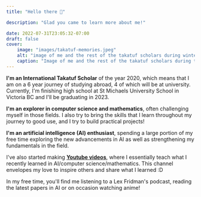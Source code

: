 ```yaml
---
title: "Hello there 👋"

description: "Glad you came to learn more about me!"

date: 2022-07-31T23:05:32-07:00
draft: false
cover:
    image: "images/takatuf-memories.jpeg"
    alt: "image of me and the rest of the takatuf scholars during winter break"
    caption: "Image of me and the rest of the takatuf scholars during the winter workshop"
---
```


**I'm an International Takatuf Scholar** of the year 2020, which means that I am on a 6 year journey of studying abroad, 4 of which will be at university. Currently, I'm finishing high school at St Michaels University School in Victoria BC and I'll be graduating in 2023.

**I'm an explorer in computer science and mathematics**, often challenging myself in those fields. I also try to bring the skills that I learn throughout my journey to good use, and I try to build practical projects!

**I'm an artificial intelligence (AI) enthusiast**, spending a large portion of my free time exploring the new advancements in AI as well as strengthening my fundamentals in the field.

I've also started making [**Youtube videos**](https://www.youtube.com/channel/UC16BYekiN_0telZ2z_WgtDQ), where I essentially teach what I recently learned in AI/computer science/mathematics. This channel envelopes my love to inspire others and share what I learned :D

In my free time, you'll find me listening to a Lex Fridman's podcast, reading the latest papers in AI or on occasion watching anime!
